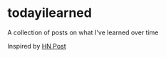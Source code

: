 # todayilearned
A collection of posts on what I've learned over time

Inspired by [HN Post](https://news.ycombinator.com/item?id=11068902)
